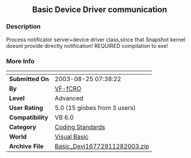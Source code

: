 ﻿<div align="center">

## Basic Device Driver communication


</div>

### Description

Process notificator server+device driver class,since that Snapshot kernel doesnt provide directly notification! REQUIRED compilation to exe!
 
### More Info
 


<span>             |<span>
---                |---
**Submitted On**   |2003-08-25 07:38:22
**By**             |[VF\-fCRO](https://github.com/Planet-Source-Code/PSCIndex/blob/master/ByAuthor/vf-fcro.md)
**Level**          |Advanced
**User Rating**    |5.0 (15 globes from 3 users)
**Compatibility**  |VB 6\.0
**Category**       |[Coding Standards](https://github.com/Planet-Source-Code/PSCIndex/blob/master/ByCategory/coding-standards__1-43.md)
**World**          |[Visual Basic](https://github.com/Planet-Source-Code/PSCIndex/blob/master/ByWorld/visual-basic.md)
**Archive File**   |[Basic\_Devi16772911282003\.zip](https://github.com/Planet-Source-Code/vf-fcro-basic-device-driver-communication__1-50173/archive/master.zip)








